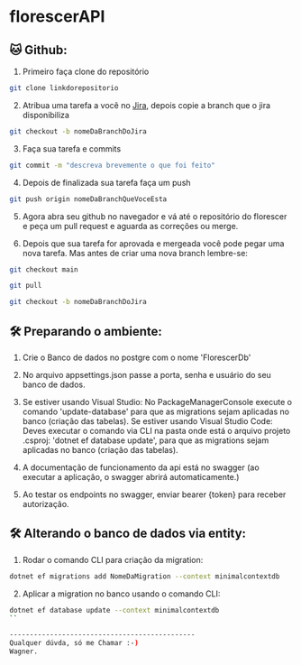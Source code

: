 # florescerAPI

## 🐱 Github:

1. Primeiro faça clone do repositório

```bash
git clone linkdorepositorio
```

2. Atribua uma tarefa a você no [Jira](https://florescer.atlassian.net/jira/software/projects/FLC/boards/1), depois copie a branch que o jira disponibiliza

```bash
git checkout -b nomeDaBranchDoJira
```

3. Faça sua tarefa e commits

```bash
git commit -m "descreva brevemente o que foi feito"
```

4. Depois de finalizada sua tarefa faça um push

```bash
git push origin nomeDaBranchQueVoceEsta
```

5.  Agora abra seu github no navegador e vá até o repositório do florescer e peça um pull request e aguarda as correções ou merge.

6.  Depois que sua tarefa for aprovada e mergeada você pode pegar uma nova tarefa. Mas antes de criar uma nova branch lembre-se:

```bash
git checkout main

git pull

git checkout -b nomeDaBranchDoJira
```

## 🛠️ Preparando o ambiente:

1. Crie o Banco de dados no postgre com o nome 'FlorescerDb'

2. No arquivo appsettings.json passe a porta, senha e usuário do seu banco de dados.

3. Se estiver usando Visual Studio: No PackageManagerConsole execute o comando 'update-database' para que as migrations sejam aplicadas no banco (criação das tabelas). 
   Se estiver usando Visual Studio Code: Deves executar o comando via CLI na pasta onde está o arquivo projeto .csproj: 'dotnet ef database update', para que as migrations sejam aplicadas no banco (criação das tabelas).

4. A documentação de funcionamento da api está no swagger (ao executar a aplicação, o swagger abrirá automaticamente.)

5. Ao testar os endpoints no swagger, enviar bearer {token} para receber autorização.


## 🛠️ Alterando o banco de dados via entity:
1. Rodar o comando CLI para criação da migration:
```bash
dotnet ef migrations add NomeDaMigration --context minimalcontextdb
```

2. Aplicar a migration no banco usando o comando CLI:
```bash
dotnet ef database update --context minimalcontextdb
``

----------------------------------------------
Qualquer dúvda, só me Chamar :-)
Wagner.

